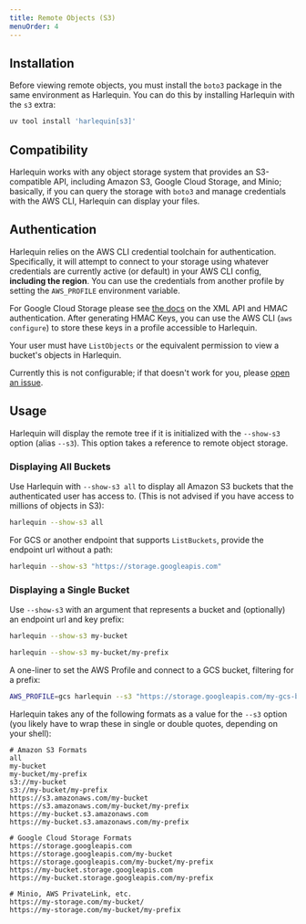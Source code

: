 ```yaml
---
title: Remote Objects (S3)
menuOrder: 4
---
```


## Installation

Before viewing remote objects, you must install the `boto3` package in the same environment as Harlequin. You can do this by installing Harlequin with the `s3` extra:

```bash
uv tool install 'harlequin[s3]'
```

## Compatibility

Harlequin works with any object storage system that provides an S3-compatible API, including Amazon S3, Google Cloud Storage, and Minio; basically, if you can query the storage with `boto3` and manage credentials with the AWS CLI, Harlequin can display your files.

## Authentication

Harlequin relies on the AWS CLI credential toolchain for authentication. Specifically, it will attempt to connect to your storage using whatever credentials are currently active (or default) in your AWS CLI config, **including the region**. You can use the credentials from another profile by setting the `AWS_PROFILE` environment variable.

For Google Cloud Storage please see [the docs](https://cloud.google.com/storage/docs/authentication/hmackeys) on the XML API and HMAC authentication. After generating HMAC Keys, you can use the AWS CLI (`aws configure`) to store these keys in a profile accessible to Harlequin.

Your user must have `ListObjects` or the equivalent permission to view a bucket's objects in Harlequin.

Currently this is not configurable; if that doesn't work for you, please [open an issue](https://github.com/tconbeer/harlequin/issues/new/choose).

## Usage

Harlequin will display the remote tree if it is initialized with the `--show-s3` option (alias `--s3`). This option takes a reference to remote object storage.

### Displaying All Buckets

Use Harlequin with `--show-s3 all` to display all Amazon S3 buckets that the authenticated user has access to. (This is not advised if you have access to millions of objects in S3):

```bash
harlequin --show-s3 all
```

For GCS or another endpoint that supports `ListBuckets`, provide the endpoint url without a path:

```bash
harlequin --show-s3 "https://storage.googleapis.com"
```

### Displaying a Single Bucket

Use `--show-s3` with an argument that represents a bucket and (optionally) an endpoint url and key prefix:

```bash
harlequin --show-s3 my-bucket
```

```bash
harlequin --show-s3 my-bucket/my-prefix
```

A one-liner to set the AWS Profile and connect to a GCS bucket, filtering for a prefix:

```bash
AWS_PROFILE=gcs harlequin --s3 "https://storage.googleapis.com/my-gcs-bucket/my-prefix"
```

Harlequin takes any of the following formats as a value for the `--s3` option (you likely have to wrap these in single or double quotes, depending on your shell):

```
# Amazon S3 Formats
all
my-bucket
my-bucket/my-prefix
s3://my-bucket
s3://my-bucket/my-prefix
https://s3.amazonaws.com/my-bucket
https://s3.amazonaws.com/my-bucket/my-prefix
https://my-bucket.s3.amazonaws.com
https://my-bucket.s3.amazonaws.com/my-prefix

# Google Cloud Storage Formats
https://storage.googleapis.com
https://storage.googleapis.com/my-bucket
https://storage.googleapis.com/my-bucket/my-prefix
https://my-bucket.storage.googleapis.com
https://my-bucket.storage.googleapis.com/my-prefix

# Minio, AWS PrivateLink, etc.
https://my-storage.com/my-bucket/
https://my-storage.com/my-bucket/my-prefix
```
